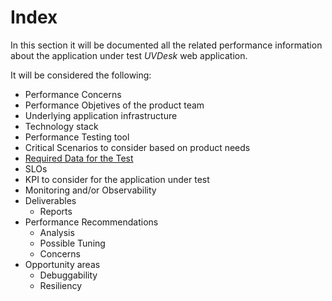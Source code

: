 # Index
In this section it will be documented all the related performance information about the application under test *UVDesk* web application.

It will be considered the following:

- Performance Concerns
- Performance Objetives of the product team
- Underlying application infrastructure
- Technology stack
- Performance Testing tool
- Critical Scenarios to consider based on product needs
- [Required Data for the Test](required-data.md)
- SLOs
- KPI to consider for the application under test
- Monitoring and/or Observability
- Deliverables
	- Reports
- Performance Recommendations
	- Analysis
	- Possible Tuning
	- Concerns
- Opportunity areas
	- Debuggability
	- Resiliency